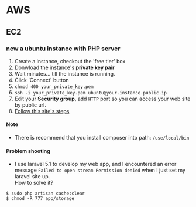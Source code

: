 # AWS

## EC2

### new a ubuntu instance with PHP server
1. Create a instance, checkout the 'free tier' box
2. Donwload the instance's __private key pair__
3. Wait minutes... till the instance is running.
4. Click 'Connect' button
5. `chmod 400 your_private_key.pem`
6. `ssh -i your_private_key.pem ubuntu@your.instance.public.ip`
7. Edit your __Security group__, add `HTTP` port so you can access your web site by public url.
8. [Follow this site's steps](http://blog.winwu.today/2015/05/laravel-on-ubuntu-1404-apache-mysql-php5.html)
   
#### Note
* There is recommend that you install composer into path: `/use/local/bin`   

#### Problem shooting
* I use laravel 5.1 to develop my web app, and I encountered an error message `Failed to open stream Permission denied` when I just set my laravel site up.   
How to solve it?
```shell
$ sudo php artisan cache:clear
$ chmod -R 777 app/storage
```
